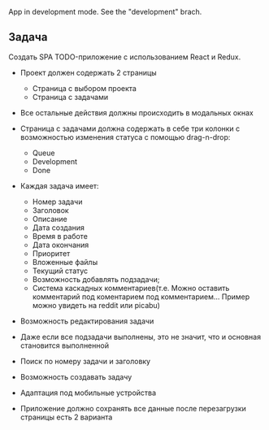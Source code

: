 App in development mode. See the "development" brach.

## Задача

Создать SPA TODO-приложение с использованием React и Redux.

- Проект должен содержать 2 страницы
    - Страница с выбором проекта
    - Страница с задачами
    
- Все остальные действия должны происходить в модальных окнах

- Страница с задачами должна содержать в себе три колонки c возможностью изменения статуса с помощью drag-n-drop:
    - Queue
    - Development
    - Done

- Каждая задача имеет:
    - Номер задачи
    - Заголовок
    - Описание
    - Дата создания
    - Время в работе
    - Дата окончания
    - Приоритет
    - Вложенные файлы
    - Текущий статус
    - Возможность добавлять подзадачи;
    - Система каскадных комментариев(т.е. Можно оставить комментарий под коментарием под комментарием...
      Пример можно увидеть на reddit или picabu)
      
- Возможность редактирования задачи

- Даже если все подзадачи выполнены, это не значит, что и основная становится выполненной
      
- Поиск по номеру задачи и заголовку

- Возможность создавать задачу

- Адаптация под мобильные устройства

- Приложение должно сохранять все данные после перезагрузки страницы есть 2 варианта
